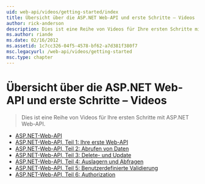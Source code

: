 ```yaml
---
uid: web-api/videos/getting-started/index
title: Übersicht über die ASP.NET Web-API und erste Schritte – Videos | Microsoft-Dokumentation
author: rick-anderson
description: Dies ist eine Reihe von Videos für Ihre ersten Schritte mit ASP.NET Web-API.
ms.author: riande
ms.date: 02/16/2012
ms.assetid: 1c7cc326-04f5-4578-bf62-a7d381f380f7
msc.legacyurl: /web-api/videos/getting-started
msc.type: chapter
---
```

<a name="aspnet-web-api-overview-and-getting-started-videos"></a>Übersicht über die ASP.NET Web-API und erste Schritte – Videos
====================
> Dies ist eine Reihe von Videos für Ihre ersten Schritte mit ASP.NET Web-API.


- [ASP.NET-Web-API](aspnet-web-api.md)
- [ASP.NET-Web-API, Teil 1: Ihre erste Web-API](your-first-web-api.md)
- [ASP.NET-Web-API, Teil 2: Abrufen von Daten](getting-data.md)
- [ASP.NET-Web-API, Teil 3: Delete- und Update](delete-and-update.md)
- [ASP.NET-Web-API, Teil 4: Auslagern und Abfragen](paging-and-querying.md)
- [ASP.NET-Web-API, Teil 5: Benutzerdefinierte Validierung](custom-validation.md)
- [ASP.NET-Web-API, Teil 6: Authorization](authorization.md)
